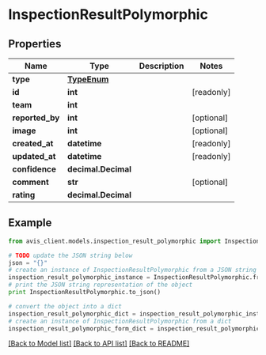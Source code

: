 # InspectionResultPolymorphic


## Properties

Name | Type | Description | Notes
------------ | ------------- | ------------- | -------------
**type** | [**TypeEnum**](TypeEnum.md) |  | 
**id** | **int** |  | [readonly] 
**team** | **int** |  | 
**reported_by** | **int** |  | [optional] 
**image** | **int** |  | [optional] 
**created_at** | **datetime** |  | [readonly] 
**updated_at** | **datetime** |  | [readonly] 
**confidence** | **decimal.Decimal** |  | 
**comment** | **str** |  | [optional] 
**rating** | **decimal.Decimal** |  | 

## Example

```python
from avis_client.models.inspection_result_polymorphic import InspectionResultPolymorphic

# TODO update the JSON string below
json = "{}"
# create an instance of InspectionResultPolymorphic from a JSON string
inspection_result_polymorphic_instance = InspectionResultPolymorphic.from_json(json)
# print the JSON string representation of the object
print InspectionResultPolymorphic.to_json()

# convert the object into a dict
inspection_result_polymorphic_dict = inspection_result_polymorphic_instance.to_dict()
# create an instance of InspectionResultPolymorphic from a dict
inspection_result_polymorphic_form_dict = inspection_result_polymorphic.from_dict(inspection_result_polymorphic_dict)
```
[[Back to Model list]](../README.md#documentation-for-models) [[Back to API list]](../README.md#documentation-for-api-endpoints) [[Back to README]](../README.md)



